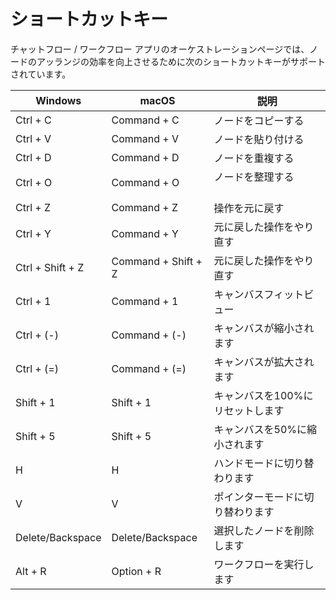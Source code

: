 # ショートカットキー

チャットフロー / ワークフロー アプリのオーケストレーションページでは、ノードのアッランジの効率を向上させるために次のショートカットキーがサポートされています。

| Windows          | macOS               | 説明　　　                       |
| ---------------- | ------------------- | ------------------------------ |
| Ctrl + C         | Command + C         | ノードをコピーする                |
| Ctrl + V         | Command + V         | ノードを貼り付ける                |
| Ctrl + D         | Command + D         | ノードを重複する        　        |
| Ctrl + O         | Command + O         | ノードを整理する  　　　           |
| Ctrl + Z         | Command + Z         | 操作を元に戻す  　                |
| Ctrl + Y         | Command + Y         | 元に戻した操作をやり直す           |
| Ctrl + Shift + Z | Command + Shift + Z | 元に戻した操作をやり直す           |
| Ctrl + 1         | Command + 1         | キャンバスフィットビュー           |
| Ctrl + (-)       | Command + (-)       | キャンバスが縮小されます           |
| Ctrl + (=)       | Command + (=)       | キャンバスが拡大されます           |
| Shift + 1        | Shift + 1           | キャンバスを100%にリセットします　  |
| Shift + 5        | Shift + 5           | キャンバスを50%に縮小されます    　 |
| H                | H                   | ハンドモードに切り替わります        |
| V                | V                   | ポインターモードに切り替わります　   |
| Delete/Backspace | Delete/Backspace    | 選択したノードを削除します          |
| Alt + R          | Option + R          | ワークフローを実行します     　     |
